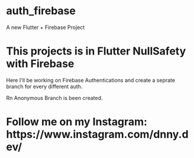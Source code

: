 # auth_firebase

A new Flutter + Firebase Project 

<h1>This projects is in Flutter NullSafety with Firebase</h1>

</h2>Here I'll be working on Firebase Authentications and create a seprate branch for every different auth.

Rn Anonymous Branch is been created.
  </h2>

<h1>Follow me on my Instagram: https://www.instagram.com/dnny.dev/
